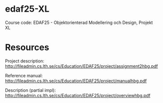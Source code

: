 # edaf25-XL
Course code: EDAF25 - Objektorienterad Modellering och Design, Projekt XL

# Resources
Project description: http://fileadmin.cs.lth.se/cs/Education/EDAF25/project/assignment2hbg.pdf

Reference manual: http://fileadmin.cs.lth.se/cs/Education/EDAF25/project/manualhbg.pdf

Description (partial impl): http://fileadmin.cs.lth.se/cs/Education/EDAF25/project/overviewhbg.pdf



